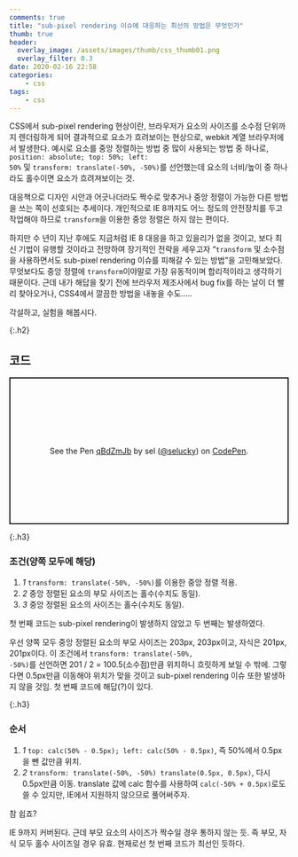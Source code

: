 ```yaml
---
comments: true
title: "sub-pixel rendering 이슈에 대응하는 최선의 방법은 무엇인가"
thumb: true
header:
  overlay_image: /assets/images/thumb/css_thumb01.png
  overlay_filter: 0.3
date: 2020-02-16 22:58
categories:
    - css
tags:
    - css
---
```

CSS에서 sub-pixel rendering 현상이란, 브라우저가 요소의 사이즈를 소수점 단위까지 렌더링하게 되어 결과적으로 요소가 흐려보이는 현상으로, webkit 계열 브라우저에서 발생한다. 예시로 요소를 중앙 정렬하는 방법 중 많이 사용되는 방법 중 하나로, <code>position: absolute; top: 50%; left: 50%</code> 및 <code>transform: translate(-50%, -50%)</code>를 선언했는데 요소의 너비/높이 중 하나라도 홀수이면 요소가 흐려져보이는 것.

대응책으로 디자인 시안과 어긋나더라도 짝수로 맞추거나 중앙 정렬이 가능한 다른 방법을 쓰는 쪽이 선호되는 추세이다. 개인적으로 IE 8까지도 어느 정도의 안전장치를 두고 작업해야 하므로 <code>transform</code>을 이용한 중앙 정렬은 하지 않는 편이다.

하지만 수 년이 지난 후에도 지금처럼 IE 8 대응을 하고 있을리가 없을 것이고, 보다 최신 기법이 유행할 것이라고 전망하여 장기적인 전략을 세우고자 &ldquo;<code>transform</code> 및 소수점을 사용하면서도 sub-pixel rendering 이슈를 피해갈 수 있는 방법&rdquo;을 고민해보았다. 무엇보다도 중앙 정렬에 <code>transform</code>이야말로 가장 유동적이며 합리적이라고 생각하기 때문이다. 근데 내가 해답을 찾기 전에 브라우저 제조사에서 bug fix를 하는 날이 더 빨리 찾아오거나, CSS4에서 깔끔한 방법을 내놓을 수도.....

각설하고, 실험을 해봅시다.

{:.h2}
## 코드
<p class="codepen" data-height="265" data-theme-id="default" data-default-tab="css,result" data-user="selucky" data-slug-hash="qBdZmJb" style="height: 265px; box-sizing: border-box; display: flex; align-items: center; justify-content: center; border: 2px solid; margin: 1em 0; padding: 1em;" data-pen-title="qBdZmJb">
  <span>See the Pen <a href="https://codepen.io/selucky/pen/qBdZmJb">
  qBdZmJb</a> by sel (<a href="https://codepen.io/selucky">@selucky</a>)
  on <a href="https://codepen.io">CodePen</a>.</span>
</p>
<script async src="https://static.codepen.io/assets/embed/ei.js"></script>

{:.h3}
### <span>조건(양쪽 모두에 해당)</span>
<div class="cont-box type1 mt--normal">
    <ol class="bu-list--num type3">
        <li>
            <em class="num">1</em> <code>transform: translate(-50%, -50%)</code>를 이용한 중앙 정렬 적용.
        </li>
        <li>
            <em class="num">2</em> 중앙 정렬된 요소의 부모 사이즈는 홀수(수치도 동일).
        </li>
        <li>
            <em class="num">3</em> 중앙 정렬된 요소의 사이즈는 홀수(수치도 동일).
        </li>
    </ol>
</div>

첫 번째 코드는 sub-pixel rendering이 발생하지 않았고 두 번째는 발생하였다.

우선 양쪽 모두 중앙 정렬된 요소의 부모 사이즈는 203px, 203px이고, 자식은 201px, 201px이다. 이 조건에서 <code>transform: translate(-50%, -50%)</code>를 선언하면 201 / 2 = 100.5(소수점)만큼 위치하니 흐릿하게 보일 수 밖에. 그렇다면 0.5px만큼 이동해야 위치가 맞을 것이고 sub-pixel rendering 이슈 또한 발생하지 않을 것임. 첫 번째 코드에 해답(?)이 있다.

{:.h3}
### <span>순서</span>
<div class="cont-box type1 mt--normal">
    <ol class="bu-list--num type3">
        <li>
            <em class="num">1</em> <code>top: calc(50% - 0.5px); left: calc(50% - 0.5px)</code>, 즉 50%에서 0.5px을 뺀 값만큼 위치.
        </li>
        <li>
            <em class="num">2</em> <code>transform: translate(-50%, -50%) translate(0.5px, 0.5px)</code>, 다시 0.5px만큼 이동. translate 값에 calc 함수를 사용하여 <code>calc(-50% + 0.5px)</code>로도 쓸 수 있지만, IE에서 지원하지 않으므로 풀어써주자.
        </li>
    </ol>
</div>

참 쉽죠?

IE 9까지 커버된다. 근데 부모 요소의 사이즈가 짝수일 경우 통하지 않는 듯. 즉 부모, 자식 모두 홀수 사이즈일 경우 유효. 현재로선 첫 번째 코드가 최선인 듯하다.